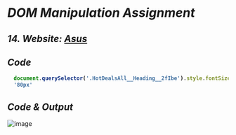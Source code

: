 # _DOM Manipulation Assignment_


## _14. Website: [Asus](https://www.asus.com/in/)_

## _Code_
<b>
  
```javascript
  document.querySelector('.HotDealsAll__Heading__2fIbe').style.fontSize="80px"
  '80px'
```
</b>

## _Code & Output_
![image](https://user-images.githubusercontent.com/91872149/193191106-45b3f5d5-6b5b-4c7d-80f5-4183f31fb2ff.png)
